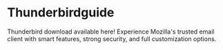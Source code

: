# Thunderbirdguide
Thunderbird download available here! Experience Mozilla's trusted email client with smart features, strong security, and full customization options.
